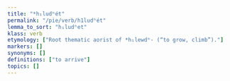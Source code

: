 ```yaml
---
title: "*h₁ludʰét"
permalink: "/pie/verb/h1ludʰét"
lemma_to_sort: "h₁ludʰet"
klass: verb
etymology: ["Root thematic aorist of *h₁lewdʰ- (“to grow, climb”)."]
markers: []
synonyms: []
definitions: ["to arrive"]
topics: []
---
```

